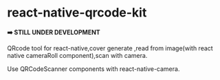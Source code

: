 # react-native-qrcode-kit

**➡️  STILL UNDER DEVELOPMENT**

QRcode tool for react-native,cover generate ,read from image(with react native cameraRoll component),scan with camera.

Use QRCodeScanner components with react-native-camera.
